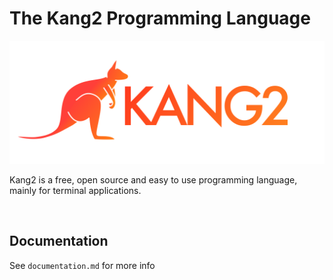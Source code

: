 # The Kang2 Programming Language

![Kang2 Logo](./logo.png)

Kang2 is a free, open source and easy to use programming language, mainly for terminal applications.

<br>

## Documentation

See `documentation.md` for more info

